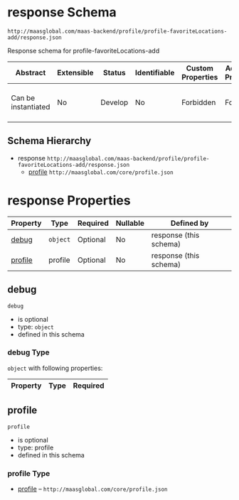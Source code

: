 # response Schema

```
http://maasglobal.com/maas-backend/profile/profile-favoriteLocations-add/response.json
```

Response schema for profile-favoriteLocations-add

| Abstract            | Extensible | Status  | Identifiable | Custom Properties | Additional Properties | Defined In                                                                        |
| ------------------- | ---------- | ------- | ------------ | ----------------- | --------------------- | --------------------------------------------------------------------------------- |
| Can be instantiated | No         | Develop | No           | Forbidden         | Forbidden             | [maas-backend/profile/profile-favoriteLocations-add/response.json](response.json) |

## Schema Hierarchy

- response `http://maasglobal.com/maas-backend/profile/profile-favoriteLocations-add/response.json`
  - [profile](../../../core/profile.md) `http://maasglobal.com/core/profile.json`

# response Properties

| Property            | Type     | Required | Nullable | Defined by             |
| ------------------- | -------- | -------- | -------- | ---------------------- |
| [debug](#debug)     | `object` | Optional | No       | response (this schema) |
| [profile](#profile) | profile  | Optional | No       | response (this schema) |

## debug

`debug`

- is optional
- type: `object`
- defined in this schema

### debug Type

`object` with following properties:

| Property | Type | Required |
| -------- | ---- | -------- |


## profile

`profile`

- is optional
- type: profile
- defined in this schema

### profile Type

- [profile](../../../core/profile.md) – `http://maasglobal.com/core/profile.json`
